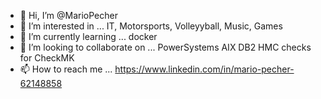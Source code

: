 - 👋 Hi, I’m @MarioPecher
- 👀 I’m interested in ... IT, Motorsports, Volleyyball, Music, Games
- 🌱 I’m currently learning ... docker
- 💞️ I’m looking to collaborate on ... PowerSystems AIX DB2 HMC checks for CheckMK
- 📫 How to reach me ... https://www.linkedin.com/in/mario-pecher-62148858

<!---
MarioPecher/MarioPecher is a ✨ special ✨ repository because its `README.md` (this file) appears on your GitHub profile.
You can click the Preview link to take a look at your changes.
--->
